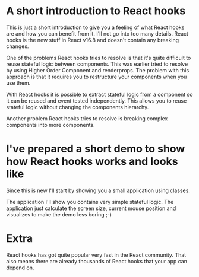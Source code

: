 # A short introduction to React hooks
This is just a short introduction to give you a feeling of what React hooks are and how you can benefit from it. I'll not go into too many details.
React hooks is the new stuff in React v16.8 and doesn't contain any breaking changes.

One of the problems React hooks tries to resolve is that it's quite difficult to reuse stateful logic between components.
This was earlier tried to resolve by using Higher Order Component and renderprops. The problem with this approach is that it requires you to restructure your components when you use them.

With React hooks it is possible to extract stateful logic from a component so it can be reused and event tested independently. This allows you to reuse stateful logic without changing the components hierarchy.

Another problem React hooks tries to resolve is breaking complex components into more components.


# I've prepared a short demo to show how React hooks works and looks like
Since this is new I'll start by showing you a small application using classes.

The application I'll show you contains very simple stateful logic.
The application just calculate the screen size, current mouse position and visualizes to make the demo less boring ;-)


# Extra
React hooks has got quite popular very fast in the React community. That also means there are already thousands of React hooks that your app can depend on.